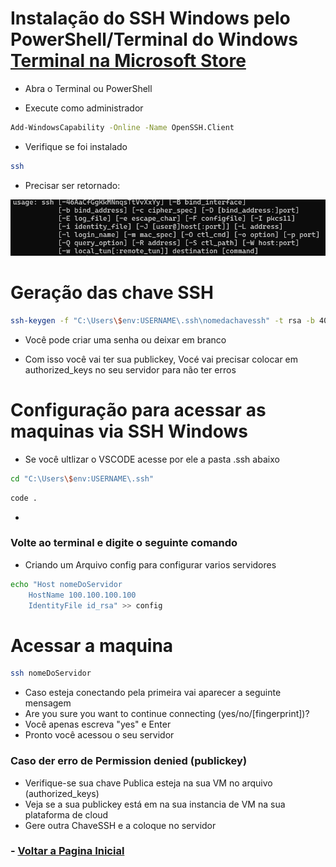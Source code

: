 # Instalação do SSH Windows pelo PowerShell/Terminal do Windows <a href="https://apps.microsoft.com/detail/9n0dx20hk701?hl=pt-br&gl=BR" target="_blank">Terminal na Microsoft Store</a>

- Abra o Terminal ou PowerShell 

- Execute como administrador

```bash
Add-WindowsCapability -Online -Name OpenSSH.Client
```
- Verifique se foi instalado

```bash
ssh
```
- Precisar ser retornado:

<img src="image.png" alt="ssh">

# Geração das chave SSH

```bash
ssh-keygen -f "C:\Users\$env:USERNAME\.ssh\nomedachavessh" -t rsa -b 4096
```
- Você pode criar uma senha ou deixar em branco

- Com isso você vai ter sua publickey, Vocé vai precisar colocar em authorized_keys no seu servidor para não ter erros

# Configuração para acessar as maquinas via SSH Windows

- Se você ultlizar o VSCODE acesse por ele a pasta .ssh abaixo

```bash
cd "C:\Users\$env:USERNAME\.ssh"
```

```bash
code . 
```
- 
### Volte ao terminal e digite o seguinte comando 

- Criando um Arquivo config para configurar varios servidores

```bash
echo "Host nomeDoServidor
    HostName 100.100.100.100
    IdentityFile id_rsa" >> config

```

# Acessar a maquina 

```bash
ssh nomeDoServidor
```
- Caso esteja conectando pela primeira vai aparecer a seguinte mensagem
- Are you sure you want to continue connecting (yes/no/[fingerprint])?
- Você apenas escreva "yes" e Enter
- Pronto você acessou o seu servidor

### Caso der erro de Permission denied (publickey)

- Verifique-se sua chave Publica esteja na sua VM no arquivo (authorized_keys)
- Veja se a sua publickey está em na sua instancia de VM na sua plataforma de cloud
- Gere outra ChaveSSH e a coloque no servidor 


### - [Voltar a Pagina Inicial](../README.md)
